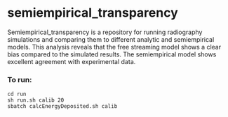 # semiempirical_transparency

Semiempirical_transparency is a repository for running radiography simulations and comparing them to different analytic and semiempirical models. This analysis reveals that the free streaming model shows a clear bias compared to the simulated results. The semiempirical model shows excellent agreement with experimental data.

### To run:
```console
cd run
sh run.sh calib 20
sbatch calcEnergyDeposited.sh calib
```
